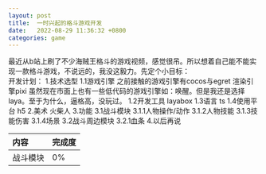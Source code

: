 ```yaml
---
layout: post
title:  一时兴起的格斗游戏开发
date:   2022-08-29 11:36:32 +0800
categories: game 
---
```


最近从b站上刷了不少海贼王格斗的游戏视频，感觉很吊。所以想着自己能不能实现一款格斗游戏，不说远的，我没这毅力。先定个小目标：  
开发计划： 
1.技术选型
1.1游戏引擎
之前接触的游戏引擎有cocos与egret
渲染引擎pixi
虽然现在市面上也有一些低代码的游戏引擎如：唤醒。但是我还是选择laya。至于为什么，逼格高，没玩过。
1.2开发工具
layabox
1.3语言
ts
1.4使用平台
h5
2.美术
火柴人
3.功能
3.1战斗模块
3.1.1人物操作/动作
3.1.2人物技能
3.1.3技能伤害
3.1.4场景
3.2战斗周边模块
3.2.1血条
4.以后再说

| 内容     | 完成度 |
| :------- | :----- |
| 战斗模块 | 0%     |